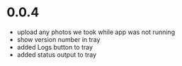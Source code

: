 # 0.0.4

- upload any photos we took while app was not running
- show version number in tray
- added Logs button to tray
- added status output to tray
